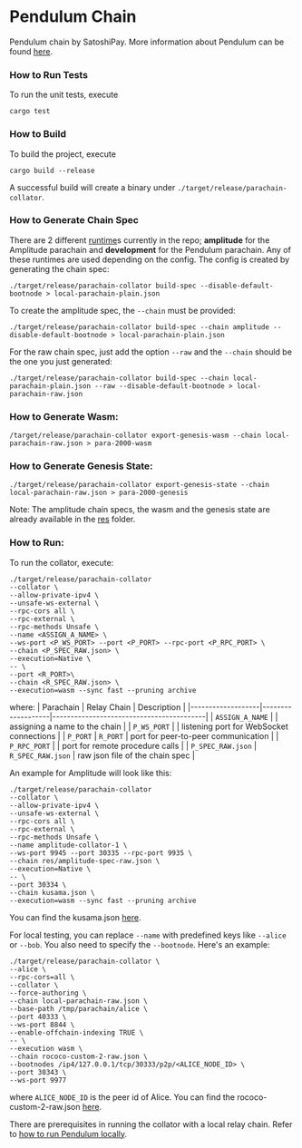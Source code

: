 # Pendulum Chain

Pendulum chain by SatoshiPay. More information about Pendulum can be found [here](https://docs.pendulumchain.org/).

### How to Run Tests

To run the unit tests, execute

```
cargo test
```

### How to Build

To build the project, execute

```
cargo build --release
```

A successful build will create a binary under `./target/release/parachain-collator`.

### How to Generate Chain Spec

There are 2 different [runtime](runtime)s currently in the repo; **amplitude** for the Amplitude parachain and **development** for the Pendulum parachain. Any of these runtimes are used depending on the config. The config is created by generating the chain spec:

```
./target/release/parachain-collator build-spec --disable-default-bootnode > local-parachain-plain.json
```

To create the amplitude spec, the `--chain` must be provided:

```
./target/release/parachain-collator build-spec --chain amplitude --disable-default-bootnode > local-parachain-plain.json
```

For the raw chain spec, just add the option `--raw` and the `--chain` should be the one you just generated:

```
./target/release/parachain-collator build-spec --chain local-parachain-plain.json --raw --disable-default-bootnode > local-parachain-raw.json
```

### How to Generate Wasm:

```
/target/release/parachain-collator export-genesis-wasm --chain local-parachain-raw.json > para-2000-wasm
```

### How to Generate Genesis State:

```
./target/release/parachain-collator export-genesis-state --chain local-parachain-raw.json > para-2000-genesis
```

Note: The amplitude chain specs, the wasm and the genesis state are already available in the [res](res) folder.

### How to Run:

To run the collator, execute:

```
./target/release/parachain-collator
--collator \
--allow-private-ipv4 \
--unsafe-ws-external \
--rpc-cors all \
--rpc-external \
--rpc-methods Unsafe \
--name <ASSIGN_A_NAME> \
--ws-port <P_WS_PORT> --port <P_PORT> --rpc-port <P_RPC_PORT> \
--chain <P_SPEC_RAW.json> \
--execution=Native \
-- \
--port <R_PORT>\
--chain <R_SPEC_RAW.json> \
--execution=wasm --sync fast --pruning archive
```

where:
| Parachain | Relay Chain | Description |
|-------------------|-------------------|------------------------------------------|
| `ASSIGN_A_NAME` | | assigning a name to the chain |
| `P_WS_PORT` | | listening port for WebSocket connections |
| `P_PORT` | `R_PORT` | port for peer-to-peer communication |
| `P_RPC_PORT` | | port for remote procedure calls |
| `P_SPEC_RAW.json` | `R_SPEC_RAW.json` | raw json file of the chain spec |

An example for Amplitude will look like this:

```
./target/release/parachain-collator
--collator \
--allow-private-ipv4 \
--unsafe-ws-external \
--rpc-cors all \
--rpc-external \
--rpc-methods Unsafe \
--name amplitude-collator-1 \
--ws-port 9945 --port 30335 --rpc-port 9935 \
--chain res/amplitude-spec-raw.json \
--execution=Native \
-- \
--port 30334 \
--chain kusama.json \
--execution=wasm --sync fast --pruning archive
```

You can find the kusama.json [here](https://github.com/paritytech/polkadot/blob/master/node/service/chain-specs/kusama.json).

For local testing, you can replace `--name` with predefined keys like `--alice` or `--bob`. You also need to specify the `--bootnode`. Here's an example:

```
./target/release/parachain-collator \
--alice \
--rpc-cors=all \
--collator \
--force-authoring \
--chain local-parachain-raw.json \
--base-path /tmp/parachain/alice \
--port 40333 \
--ws-port 8844 \
--enable-offchain-indexing TRUE \
-- \
--execution wasm \
--chain rococo-custom-2-raw.json \
--bootnodes /ip4/127.0.0.1/tcp/30333/p2p/<ALICE_NODE_ID> \
--port 30343 \
--ws-port 9977
```

where `ALICE_NODE_ID` is the peer id of Alice.
You can find the rococo-custom-2-raw.json [here](https://github.com/substrate-developer-hub/substrate-docs/blob/314e9cd3bd0ca9426bbfd381b79c3ef4d06b49c2/static/assets/tutorials/cumulus/chain-specs/rococo-custom-2-raw.json).

There are prerequisites in running the collator with a local relay chain. Refer to [how to run Pendulum locally](https://pendulum.gitbook.io/pendulum-docs/build/running-pendulum-locally).
